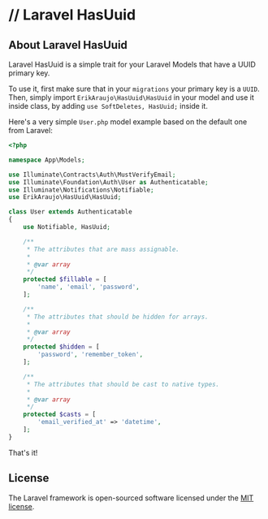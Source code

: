 # // Laravel HasUuid

## About Laravel HasUuid

Laravel HasUuid is a simple trait for your Laravel Models that have a UUID primary key.

To use it, first make sure that in your `migrations` your primary key is a `UUID`.
Then, simply import `ErikAraujo\HasUuid\HasUuid` in your model and use it inside class, by adding `use SoftDeletes, HasUuid;` inside it.

Here's a very simple `User.php` model example based on the default one from Laravel:

```php
<?php

namespace App\Models;

use Illuminate\Contracts\Auth\MustVerifyEmail;
use Illuminate\Foundation\Auth\User as Authenticatable;
use Illuminate\Notifications\Notifiable;
use ErikAraujo\HasUuid\HasUuid;

class User extends Authenticatable
{
    use Notifiable, HasUuid;

    /**
     * The attributes that are mass assignable.
     *
     * @var array
     */
    protected $fillable = [
        'name', 'email', 'password',
    ];

    /**
     * The attributes that should be hidden for arrays.
     *
     * @var array
     */
    protected $hidden = [
        'password', 'remember_token',
    ];

    /**
     * The attributes that should be cast to native types.
     *
     * @var array
     */
    protected $casts = [
        'email_verified_at' => 'datetime',
    ];
}

```

That's it!

## License

The Laravel framework is open-sourced software licensed under the [MIT license](https://opensource.org/licenses/MIT).
